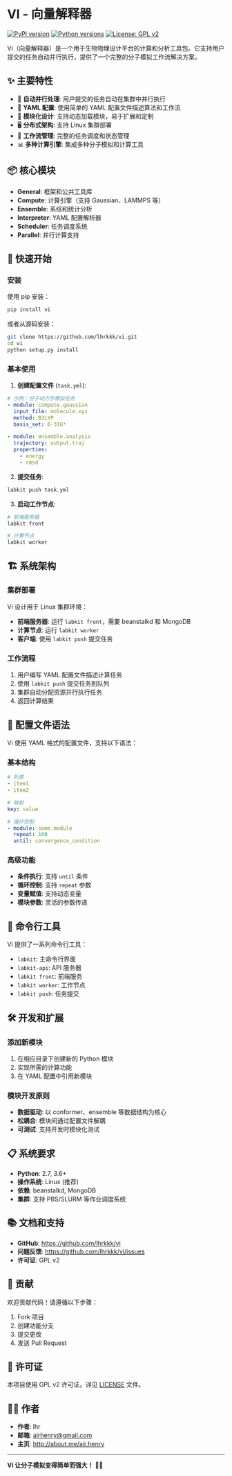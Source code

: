 # VI - 向量解释器

[![PyPI version](https://badge.fury.io/py/vi.svg)](https://badge.fury.io/py/vi)
[![Python versions](https://img.shields.io/pypi/pyversions/vi.svg)](https://pypi.org/project/vi/)
[![License: GPL v2](https://img.shields.io/badge/License-GPL%20v2-blue.svg)](https://www.gnu.org/licenses/old-licenses/gpl-2.0.en.html)

Vi（向量解释器）是一个用于生物物理设计平台的计算和分析工具包。它支持用户提交的任务自动并行执行，提供了一个完整的分子模拟工作流解决方案。

## ✨ 主要特性

- 🚀 **自动并行处理**: 用户提交的任务自动在集群中并行执行
- 📝 **YAML 配置**: 使用简单的 YAML 配置文件描述算法和工作流
- 🔧 **模块化设计**: 支持动态加载模块，易于扩展和定制
- 🖥️ **分布式架构**: 支持 Linux 集群部署
- 🔄 **工作流管理**: 完整的任务调度和状态管理
- 📊 **多种计算引擎**: 集成多种分子模拟和计算工具

## 📦 核心模块

- **General**: 框架和公共工具库
- **Compute**: 计算引擎（支持 Gaussian、LAMMPS 等）
- **Ensemble**: 系综和统计分析
- **Interpreter**: YAML 配置解析器
- **Scheduler**: 任务调度系统
- **Parallel**: 并行计算支持

## 🚀 快速开始

### 安装

使用 pip 安装：

```bash
pip install vi
```

或者从源码安装：

```bash
git clone https://github.com/lhrkkk/vi.git
cd vi
python setup.py install
```

### 基本使用

1. **创建配置文件** (`task.yml`):

```yaml
# 示例：分子动力学模拟任务
- module: compute.gaussian
  input_file: molecule.xyz
  method: B3LYP
  basis_set: 6-31G*

- module: ensemble.analysis
  trajectory: output.traj
  properties:
    - energy
    - rmsd
```

2. **提交任务**:

```bash
labkit push task.yml
```

3. **启动工作节点**:

```bash
# 前端服务器
labkit front

# 计算节点
labkit worker
```

## 🏗️ 系统架构

### 集群部署

Vi 设计用于 Linux 集群环境：

- **前端服务器**: 运行 `labkit front`，需要 beanstalkd 和 MongoDB
- **计算节点**: 运行 `labkit worker`
- **客户端**: 使用 `labkit push` 提交任务

### 工作流程

1. 用户编写 YAML 配置文件描述计算任务
2. 使用 `labkit push` 提交任务到队列
3. 集群自动分配资源并行执行任务
4. 返回计算结果

## 📝 配置文件语法

Vi 使用 YAML 格式的配置文件，支持以下语法：

### 基本结构

```yaml
# 列表
- item1
- item2

# 映射
key: value

# 循环控制
- module: some.module
  repeat: 100
  until: convergence_condition
```

### 高级功能

- **条件执行**: 支持 `until` 条件
- **循环控制**: 支持 `repeat` 参数
- **变量赋值**: 支持动态变量
- **模块参数**: 灵活的参数传递

## 🔧 命令行工具

Vi 提供了一系列命令行工具：

- `labkit`: 主命令行界面
- `labkit-api`: API 服务器
- `labkit front`: 前端服务
- `labkit worker`: 工作节点
- `labkit push`: 任务提交

## 🛠️ 开发和扩展

### 添加新模块

1. 在相应目录下创建新的 Python 模块
2. 实现所需的计算功能
3. 在 YAML 配置中引用新模块

### 模块开发原则

- **数据驱动**: 以 conformer、ensemble 等数据结构为核心
- **松耦合**: 模块间通过配置文件解耦
- **可测试**: 支持开发时模块化测试

## 📋 系统要求

- **Python**: 2.7, 3.6+
- **操作系统**: Linux (推荐)
- **依赖**: beanstalkd, MongoDB
- **集群**: 支持 PBS/SLURM 等作业调度系统

## 📚 文档和支持

- **GitHub**: https://github.com/lhrkkk/vi
- **问题反馈**: https://github.com/lhrkkk/vi/issues
- **许可证**: GPL v2

## 👥 贡献

欢迎贡献代码！请遵循以下步骤：

1. Fork 项目
2. 创建功能分支
3. 提交更改
4. 发送 Pull Request

## 📄 许可证

本项目使用 GPL v2 许可证。详见 [LICENSE](LICENSE) 文件。

## 👨‍💻 作者

- **作者**: lhr
- **邮箱**: airhenry@gmail.com
- **主页**: http://about.me/air.henry

---

**Vi 让分子模拟变得简单而强大！** 🧬✨